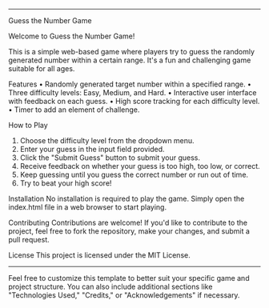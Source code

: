 ________________________________________
Guess the Number Game



Welcome to Guess the Number Game! 

This is a simple web-based game where players try to guess the randomly generated number within a certain range. It's a fun and challenging game suitable for all ages.


Features
•	Randomly generated target number within a specified range.
•	Three difficulty levels: Easy, Medium, and Hard.
•	Interactive user interface with feedback on each guess.
•	High score tracking for each difficulty level.
•	Timer to add an element of challenge.



How to Play
1.	Choose the difficulty level from the dropdown menu.
2.	Enter your guess in the input field provided.
3.	Click the "Submit Guess" button to submit your guess.
4.	Receive feedback on whether your guess is too high, too low, or correct.
5.	Keep guessing until you guess the correct number or run out of time.
6.	Try to beat your high score!



Installation
No installation is required to play the game. Simply open the index.html file in a web browser to start playing.


Contributing
Contributions are welcome! If you'd like to contribute to the project, feel free to fork the repository, make your changes, and submit a pull request.


License
This project is licensed under the MIT License.
________________________________________
Feel free to customize this template to better suit your specific game and project structure. You can also include additional sections like "Technologies Used," "Credits," or "Acknowledgements" if necessary.

